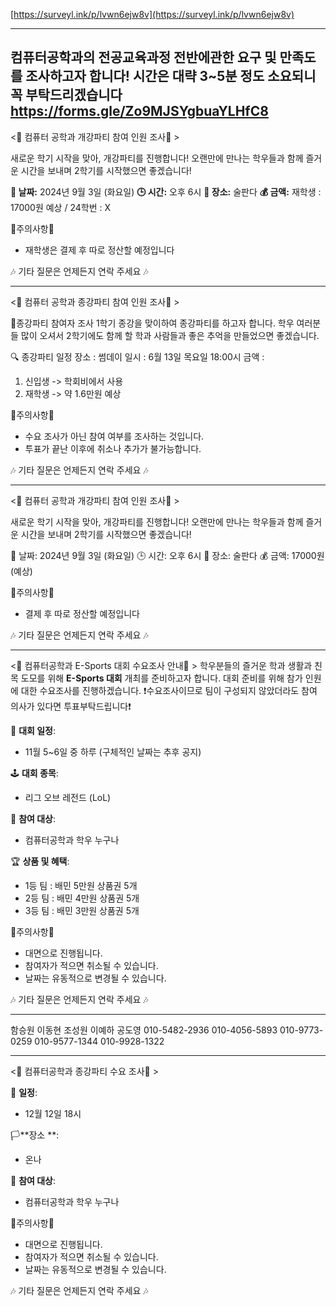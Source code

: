 [https://surveyl.ink/p/lvwn6ejw8v](https://surveyl.ink/p/lvwn6ejw8v)

---
컴퓨터공학과의 전공교육과정 전반에관한 요구 및 만족도를 조사하고자 합니다!
시간은 대략 3~5분 정도 소요되니 꼭 부탁드리겠습니다
https://forms.gle/Zo9MJSYgbuaYLHfC8
---

<🔔 컴퓨터 공학과 개강파티 참여 인원 조사🔔 >

새로운 학기 시작을 맞아, 개강파티를 진행합니다! 
오랜만에 만나는 학우들과 함께 즐거운 시간을 보내며 2학기를 시작했으면 좋겠습니다!

**📅 날짜:** 2024년 9월 3일 (화요일)
**🕒 시간:** 오후 6시
**📍 장소:** 술판다
**💰 금액:** 재학생 : 17000원 예상 / 24학번 : X

🚫주의사항🚫
- 재학생은 결제 후 따로 정산할 예정입니다

🎶 기타 질문은 언제든지 연락 주세요 🎶

---
<🔔 컴퓨터 공학과 종강파티 참여 인원 조사🔔 >

📢종강파티 참여자 조사
1학기 종강을 맞이하여 종강파티를 하고자 합니다. 학우 여러분들 많이 오셔서 2학기에도 함께 할 학과 사람들과 좋은 추억을 만들었으면 좋겠습니다.

🔍 종강파티 일정
장소 : 썸데이
일시 : 6월 13일 목요일 18:00시
금액 : 
1. 신입생 -> 학회비에서 사용
2. 재학생 -> 약 1.6만원 예상

🚫주의사항🚫
 - 수요 조사가 아닌 참여 여부를 조사하는 것입니다.
 - 투표가 끝난 이후에 취소나 추가가 불가능합니다.
 
🎶 기타 질문은 언제든지 연락 주세요 🎶

---

<🔔 컴퓨터 공학과 개강파티 참여 인원 조사🔔 >

새로운 학기 시작을 맞아, 개강파티를 진행합니다!
오랜만에 만나는 학우들과 함께 즐거운 시간을 보내며 2학기를 시작했으면 좋겠습니다!

📅 날짜: 2024년 9월 3일 (화요일)
🕒 시간: 오후 6시
📍 장소: 술판다
💰 금액:  17000원 (예상)

🚫주의사항🚫
- 결제 후 따로 정산할 예정입니다

🎶 기타 질문은 언제든지 연락 주세요 🎶

---
<🔔 컴퓨터공학과 E-Sports 대회 수요조사 안내🔔 >
학우분들의 즐거운 학과 생활과 친목 도모를 위해 **E-Sports 대회** 개최를 준비하고자 합니다. 대회 준비를 위해 참가 인원에 대한 수요조사를 진행하겠습니다. 
❗수요조사이므로 팀이 구성되지 않았더라도 참여 의사가 있다면 투표부탁드립니다❗

 📅 **대회 일정**:  
- 11월 5~6일 중 하루 (구체적인 날짜는 추후 공지)

🕹 **대회 종목**:  
- 리그 오브 레전드 (LoL)

 📌 **참여 대상**:  
- 컴퓨터공학과 학우 누구나

 🏆 **상품 및 혜택**:  
- 1등 팀 : 배민 5만원 상품권 5개
- 2등 팀 : 배민 4만원 상품권 5개
- 3등 팀 : 배민 3만원 상품권 5개

🚫주의사항🚫
- 대면으로 진행됩니다.
- 참여자가 적으면 취소될 수 있습니다.
- 날짜는 유동적으로 변경될 수 있습니다.

🎶 기타 질문은 언제든지 연락 주세요 🎶

---
함승원
이동현 
조성원 
이예하 
공도영 
010-5482-2936
010-4056-5893
010-9773-0259
010-9577-1344
010-9928-1322


---

<🔔 컴퓨터공학과 종강파티 수요 조사🔔 >


 📅 **일정**:  
- 12월 12일 18시

🏳**장소 **:   
- 온나

 📌 **참여 대상**:  
- 컴퓨터공학과 학우 누구나

🚫주의사항🚫
- 대면으로 진행됩니다.
- 참여자가 적으면 취소될 수 있습니다.
- 날짜는 유동적으로 변경될 수 있습니다.

🎶 기타 질문은 언제든지 연락 주세요 🎶